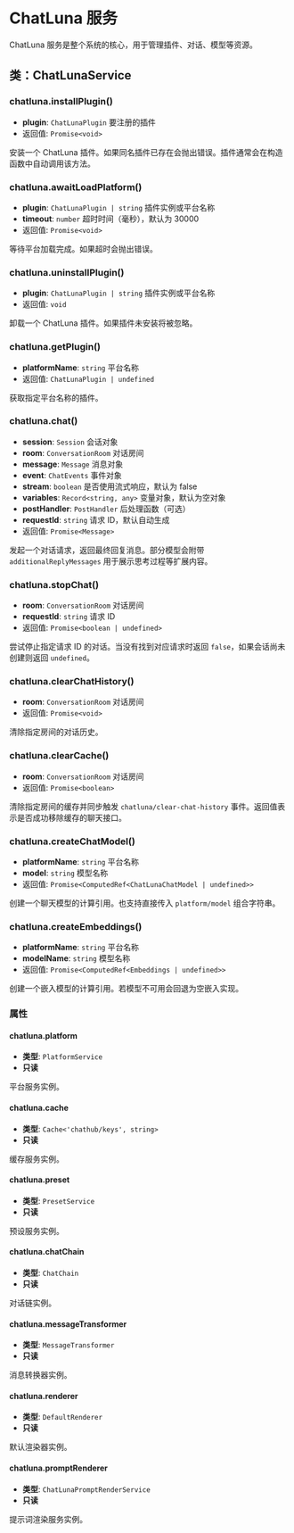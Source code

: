 # ChatLuna 服务

ChatLuna 服务是整个系统的核心，用于管理插件、对话、模型等资源。

## 类：ChatLunaService

### chatluna.installPlugin()

- **plugin**: `ChatLunaPlugin` 要注册的插件
- 返回值: `Promise<void>`

安装一个 ChatLuna 插件。如果同名插件已存在会抛出错误。插件通常会在构造函数中自动调用该方法。

### chatluna.awaitLoadPlatform()

- **plugin**: `ChatLunaPlugin | string` 插件实例或平台名称
- **timeout**: `number` 超时时间（毫秒），默认为 30000
- 返回值: `Promise<void>`

等待平台加载完成。如果超时会抛出错误。

### chatluna.uninstallPlugin()

- **plugin**: `ChatLunaPlugin | string` 插件实例或平台名称
- 返回值: `void`

卸载一个 ChatLuna 插件。如果插件未安装将被忽略。

### chatluna.getPlugin()

- **platformName**: `string` 平台名称
- 返回值: `ChatLunaPlugin | undefined`

获取指定平台名称的插件。

### chatluna.chat()

- **session**: `Session` 会话对象
- **room**: `ConversationRoom` 对话房间
- **message**: `Message` 消息对象
- **event**: `ChatEvents` 事件对象
- **stream**: `boolean` 是否使用流式响应，默认为 false
- **variables**: `Record<string, any>` 变量对象，默认为空对象
- **postHandler**: `PostHandler` 后处理函数（可选）
- **requestId**: `string` 请求 ID，默认自动生成
- 返回值: `Promise<Message>`

发起一个对话请求，返回最终回复消息。部分模型会附带 `additionalReplyMessages` 用于展示思考过程等扩展内容。

### chatluna.stopChat()

- **room**: `ConversationRoom` 对话房间
- **requestId**: `string` 请求 ID
- 返回值: `Promise<boolean | undefined>`

尝试停止指定请求 ID 的对话。当没有找到对应请求时返回 `false`，如果会话尚未创建则返回 `undefined`。

### chatluna.clearChatHistory()

- **room**: `ConversationRoom` 对话房间
- 返回值: `Promise<void>`

清除指定房间的对话历史。

### chatluna.clearCache()

- **room**: `ConversationRoom` 对话房间
- 返回值: `Promise<boolean>`

清除指定房间的缓存并同步触发 `chatluna/clear-chat-history` 事件。返回值表示是否成功移除缓存的聊天接口。

### chatluna.createChatModel()

- **platformName**: `string` 平台名称
- **model**: `string` 模型名称
- 返回值: `Promise<ComputedRef<ChatLunaChatModel | undefined>>`

创建一个聊天模型的计算引用。也支持直接传入 `platform/model` 组合字符串。

### chatluna.createEmbeddings()

- **platformName**: `string` 平台名称
- **modelName**: `string` 模型名称
- 返回值: `Promise<ComputedRef<Embeddings | undefined>>`

创建一个嵌入模型的计算引用。若模型不可用会回退为空嵌入实现。

### 属性

#### chatluna.platform

- **类型**: `PlatformService`
- **只读**

平台服务实例。

#### chatluna.cache

- **类型**: `Cache<'chathub/keys', string>`
- **只读**

缓存服务实例。

#### chatluna.preset

- **类型**: `PresetService`
- **只读**

预设服务实例。

#### chatluna.chatChain

- **类型**: `ChatChain`
- **只读**

对话链实例。

#### chatluna.messageTransformer

- **类型**: `MessageTransformer`
- **只读**

消息转换器实例。

#### chatluna.renderer

- **类型**: `DefaultRenderer`
- **只读**

默认渲染器实例。

#### chatluna.promptRenderer

- **类型**: `ChatLunaPromptRenderService`
- **只读**

提示词渲染服务实例。
